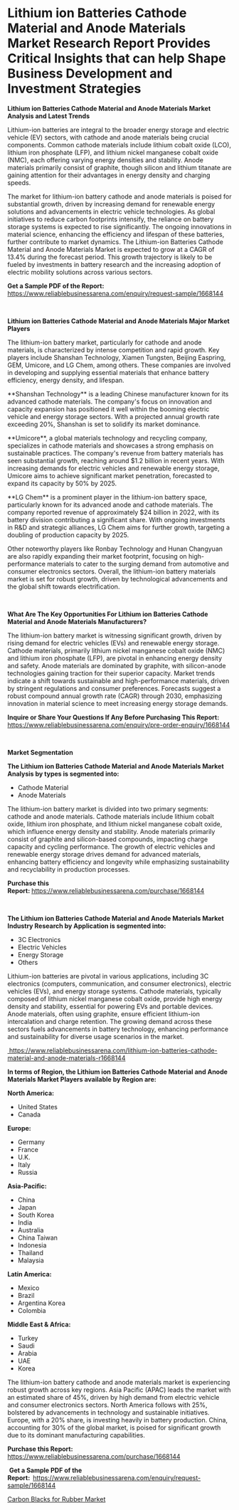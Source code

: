 <p><h1>Lithium ion Batteries Cathode Material and Anode Materials Market Research Report Provides Critical Insights that can help Shape Business Development and Investment Strategies</h1></p><p><strong>Lithium ion Batteries Cathode Material and Anode Materials Market Analysis and Latest Trends</strong></p>
<p><p>Lithium-ion batteries are integral to the broader energy storage and electric vehicle (EV) sectors, with cathode and anode materials being crucial components. Common cathode materials include lithium cobalt oxide (LCO), lithium iron phosphate (LFP), and lithium nickel manganese cobalt oxide (NMC), each offering varying energy densities and stability. Anode materials primarily consist of graphite, though silicon and lithium titanate are gaining attention for their advantages in energy density and charging speeds.</p><p>The market for lithium-ion battery cathode and anode materials is poised for substantial growth, driven by increasing demand for renewable energy solutions and advancements in electric vehicle technologies. As global initiatives to reduce carbon footprints intensify, the reliance on battery storage systems is expected to rise significantly. The ongoing innovations in material science, enhancing the efficiency and lifespan of these batteries, further contribute to market dynamics. The Lithium-ion Batteries Cathode Material and Anode Materials Market is expected to grow at a CAGR of 13.4% during the forecast period. This growth trajectory is likely to be fueled by investments in battery research and the increasing adoption of electric mobility solutions across various sectors.</p></p>
<p><strong>Get a Sample PDF of the Report:&nbsp;</strong> <a href="https://www.reliablebusinessarena.com/enquiry/request-sample/1668144?utm_campaign=2396&utm_medium=2&utm_source=Github&utm_content=ia&utm_term=08032025&utm_id=lithium-ion-batteries-cathode-material-and-anode-materials">https://www.reliablebusinessarena.com/enquiry/request-sample/1668144</a></p>
<p>&nbsp;</p>
<p><strong>Lithium ion Batteries Cathode Material and Anode Materials Major Market Players</strong></p>
<p><p>The lithium-ion battery market, particularly for cathode and anode materials, is characterized by intense competition and rapid growth. Key players include Shanshan Technology, Xiamen Tungsten, Beijing Easpring, GEM, Umicore, and LG Chem, among others. These companies are involved in developing and supplying essential materials that enhance battery efficiency, energy density, and lifespan.</p><p>**Shanshan Technology** is a leading Chinese manufacturer known for its advanced cathode materials. The company's focus on innovation and capacity expansion has positioned it well within the booming electric vehicle and energy storage sectors. With a projected annual growth rate exceeding 20%, Shanshan is set to solidify its market dominance.</p><p>**Umicore**, a global materials technology and recycling company, specializes in cathode materials and showcases a strong emphasis on sustainable practices. The company's revenue from battery materials has seen substantial growth, reaching around $1.2 billion in recent years. With increasing demands for electric vehicles and renewable energy storage, Umicore aims to achieve significant market penetration, forecasted to expand its capacity by 50% by 2025.</p><p>**LG Chem** is a prominent player in the lithium-ion battery space, particularly known for its advanced anode and cathode materials. The company reported revenue of approximately $24 billion in 2022, with its battery division contributing a significant share. With ongoing investments in R&D and strategic alliances, LG Chem aims for further growth, targeting a doubling of production capacity by 2025.</p><p>Other noteworthy players like Ronbay Technology and Hunan Changyuan are also rapidly expanding their market footprint, focusing on high-performance materials to cater to the surging demand from automotive and consumer electronics sectors. Overall, the lithium-ion battery materials market is set for robust growth, driven by technological advancements and the global shift towards electrification.</p></p>
<p>&nbsp;</p>
<p><strong>What Are The Key Opportunities For Lithium ion Batteries Cathode Material and Anode Materials Manufacturers?</strong></p>
<p><p>The lithium-ion battery market is witnessing significant growth, driven by rising demand for electric vehicles (EVs) and renewable energy storage. Cathode materials, primarily lithium nickel manganese cobalt oxide (NMC) and lithium iron phosphate (LFP), are pivotal in enhancing energy density and safety. Anode materials are dominated by graphite, with silicon-anode technologies gaining traction for their superior capacity. Market trends indicate a shift towards sustainable and high-performance materials, driven by stringent regulations and consumer preferences. Forecasts suggest a robust compound annual growth rate (CAGR) through 2030, emphasizing innovation in material science to meet increasing energy storage demands.</p></p>
<p><strong>Inquire or Share Your Questions If Any Before Purchasing This Report:</strong> <a href="https://www.reliablebusinessarena.com/enquiry/pre-order-enquiry/1668144?utm_campaign=2396&utm_medium=2&utm_source=Github&utm_content=ia&utm_term=08032025&utm_id=lithium-ion-batteries-cathode-material-and-anode-materials">https://www.reliablebusinessarena.com/enquiry/pre-order-enquiry/1668144</a></p>
<p>&nbsp;</p>
<p><strong>Market Segmentation</strong></p>
<p><strong>The Lithium ion Batteries Cathode Material and Anode Materials Market Analysis by types is segmented into:</strong></p>
<p><ul><li>Cathode Material</li><li>Anode Materials</li></ul></p>
<p><p>The lithium-ion battery market is divided into two primary segments: cathode and anode materials. Cathode materials include lithium cobalt oxide, lithium iron phosphate, and lithium nickel manganese cobalt oxide, which influence energy density and stability. Anode materials primarily consist of graphite and silicon-based compounds, impacting charge capacity and cycling performance. The growth of electric vehicles and renewable energy storage drives demand for advanced materials, enhancing battery efficiency and longevity while emphasizing sustainability and recyclability in production processes.</p></p>
<p><strong>Purchase this Report:&nbsp;</strong><a href="https://www.reliablebusinessarena.com/purchase/1668144?utm_campaign=2396&utm_medium=2&utm_source=Github&utm_content=ia&utm_term=08032025&utm_id=lithium-ion-batteries-cathode-material-and-anode-materials">https://www.reliablebusinessarena.com/purchase/1668144</a></p>
<p>&nbsp;</p>
<p><strong>The Lithium ion Batteries Cathode Material and Anode Materials Market Industry Research by Application is segmented into:</strong></p>
<p><ul><li>3C Electronics</li><li>Electric Vehicles</li><li>Energy Storage</li><li>Others</li></ul></p>
<p><p>Lithium-ion batteries are pivotal in various applications, including 3C electronics (computers, communication, and consumer electronics), electric vehicles (EVs), and energy storage systems. Cathode materials, typically composed of lithium nickel manganese cobalt oxide, provide high energy density and stability, essential for powering EVs and portable devices. Anode materials, often using graphite, ensure efficient lithium-ion intercalation and charge retention. The growing demand across these sectors fuels advancements in battery technology, enhancing performance and sustainability for diverse usage scenarios in the market.</p></p>
<p><a href="https://www.reliablebusinessarena.com/lithium-ion-batteries-cathode-material-and-anode-materials-r1668144?utm_campaign=2396&utm_medium=2&utm_source=Github&utm_content=ia&utm_term=08032025&utm_id=lithium-ion-batteries-cathode-material-and-anode-materials">&nbsp;https://www.reliablebusinessarena.com/lithium-ion-batteries-cathode-material-and-anode-materials-r1668144</a></p>
<p><strong>In terms of Region, the Lithium ion Batteries Cathode Material and Anode Materials Market Players available by Region are:</strong></p>
<p>
    <p> <strong> North America: </strong>
        <ul>
            <li>United States</li>
            <li>Canada</li>
        </ul>
        </p> 
    <p> <strong> Europe: </strong>
        <ul>
            <li>Germany</li>
            <li>France</li>
            <li>U.K.</li>
            <li>Italy</li>
            <li>Russia</li>
        </ul>
        </p> 
    <p> <strong> Asia-Pacific: </strong>
        <ul>
            <li>China</li>
            <li>Japan</li>
            <li>South Korea</li>
            <li>India</li>
            <li>Australia</li>
            <li>China Taiwan</li>
            <li>Indonesia</li>
            <li>Thailand</li>
            <li>Malaysia</li>
        </ul>
        </p> 
    <p> <strong> Latin America: </strong>
        <ul>
            <li>Mexico</li>
            <li>Brazil</li>
            <li>Argentina Korea</li>
            <li>Colombia</li>
        </ul>
        </p> 
    <p> <strong> Middle East & Africa: </strong>
        <ul>
            <li>Turkey</li>
            <li>Saudi</li>
            <li>Arabia</li>
            <li>UAE</li>
            <li>Korea</li>
        </ul>
    </p>
    </p>
<p><p>The lithium-ion battery cathode and anode materials market is experiencing robust growth across key regions. Asia Pacific (APAC) leads the market with an estimated share of 45%, driven by high demand from electric vehicle and consumer electronics sectors. North America follows with 25%, bolstered by advancements in technology and sustainable initiatives. Europe, with a 20% share, is investing heavily in battery production. China, accounting for 30% of the global market, is poised for significant growth due to its dominant manufacturing capabilities.</p></p>
<p><strong>Purchase this Report: </strong><a href="https://www.reliablebusinessarena.com/purchase/1668144?utm_campaign=2396&utm_medium=2&utm_source=Github&utm_content=ia&utm_term=08032025&utm_id=lithium-ion-batteries-cathode-material-and-anode-materials">https://www.reliablebusinessarena.com/purchase/1668144</a></p>
<p>&nbsp;<strong>Get a Sample PDF of the Report:&nbsp;&nbsp;</strong><a href="https://www.reliablebusinessarena.com/enquiry/request-sample/1668144?utm_campaign=2396&utm_medium=2&utm_source=Github&utm_content=ia&utm_term=08032025&utm_id=lithium-ion-batteries-cathode-material-and-anode-materials">https://www.reliablebusinessarena.com/enquiry/request-sample/1668144</a></p>
<p><strong></strong></p>
<p><p><a href="https://github.com/ilonaenterline65/Market-Research-Report-List-1/blob/main/carbon-blacks-for-rubber-market.md?utm_campaign=2396&utm_medium=2&utm_source=Github&utm_content=ia&utm_term=08032025&utm_id=lithium-ion-batteries-cathode-material-and-anode-materials">Carbon Blacks for Rubber Market</a></p></p>